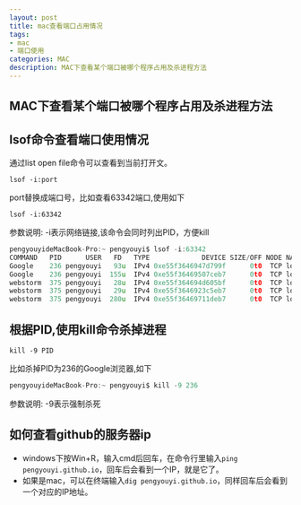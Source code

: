 ```yaml
---
layout: post
title: mac查看端口占用情况
tags:
- mac
- 端口使用
categories: MAC
description: MAC下查看某个端口被哪个程序占用及杀进程方法
---
```

## MAC下查看某个端口被哪个程序占用及杀进程方法

## lsof命令查看端口使用情况
通过list open file命令可以查看到当前打开文。
```
lsof -i:port
```
port替换成端口号，比如查看63342端口,使用如下
```
lsof -i:63342
```
参数说明: -i表示网络链接,该命令会同时列出PID，方便kill
```c
pengyouyideMacBook-Pro:~ pengyouyi$ lsof -i:63342
COMMAND   PID      USER   FD   TYPE             DEVICE SIZE/OFF NODE NAME
Google    236 pengyouyi   93u  IPv4 0xe55f3646947d799f      0t0  TCP localhost:56933->localhost:63342 (ESTABLISHED)
Google    236 pengyouyi  155u  IPv4 0xe55f36469507ceb7      0t0  TCP localhost:49264->localhost:63342 (ESTABLISHED)
webstorm  375 pengyouyi   28u  IPv4 0xe55f364694d605bf      0t0  TCP localhost:63342->localhost:49264 (ESTABLISHED)
webstorm  375 pengyouyi   29u  IPv4 0xe55f3646923c5eb7      0t0  TCP localhost:63342->localhost:56933 (ESTABLISHED)
webstorm  375 pengyouyi  280u  IPv4 0xe55f36469711deb7      0t0  TCP localhost:63342 (LISTEN)
```
## 根据PID,使用kill命令杀掉进程
```
kill -9 PID
```
比如杀掉PID为236的Google浏览器,如下
```c
pengyouyideMacBook-Pro:~ pengyouyi$ kill -9 236
```
参数说明: -9表示强制杀死

## 如何查看github的服务器ip
* windows下按Win+R，输入cmd后回车，在命令行里输入`ping pengyouyi.github.io`，回车后会看到一个IP，就是它了。
* 如果是mac，可以在终端输入`dig pengyouyi.github.io`，同样回车后会看到一个对应的IP地址。









